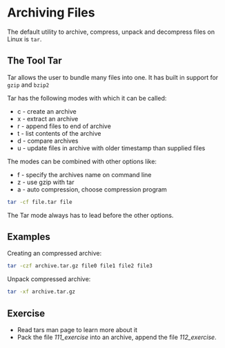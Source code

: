 # Archiving Files 
The default utility to archive, compress, unpack and decompress files on Linux is `tar`.

## The Tool Tar
Tar allows the user to bundle many files into one. It has built in support for `gzip` and `bzip2`

Tar has the following modes with which it can be called:

- c - create an archive
- x - extract an archive
- r - append files to end of archive
- t - list contents of the archive
- d - compare archives
- u - update files in archive with older timestamp than supplied files

The modes can be combined with other options like:

- f - specify the archives name on command line
- z - use gzip with tar
- a - auto compression, choose compression program

``` bash
tar -cf file.tar file 
```

The Tar mode always has to lead before the other options.

## Examples

Creating an compressed archive:

``` bash
tar -czf archive.tar.gz file0 file1 file2 file3 
```

Unpack compressed archive:

``` bash
tar -xf archive.tar.gz
```

## Exercise
- Read tars man page to learn more about it
- Pack the file *111_exercise* into an archive, append the file *112_exercise*.
